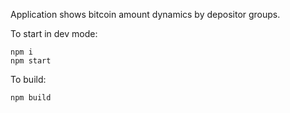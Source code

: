 Application shows bitcoin amount dynamics by depositor groups.

To start in dev mode:
```
npm i
npm start
```

To build:

`npm build`

